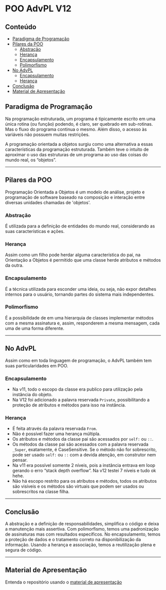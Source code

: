 # POO AdvPL V12

## Conteúdo

- [Paradigma de Programação](#paradigma)
- [Pilares da POO](#pilares)
  - [Abstração](#abstracao)
  - [Herança](#heranca)
  - [Encapsulamento](#encapsulamento)
  - [Polimorfismo](#polimorfismo)
- [No AdvPL](#noadvpl)
  - [Encapsulamento](#encapsulamento-noadvpl)
  - [Herança](#heranca-noadvpl)
- [Conclusão](#conclusao)
- [Material de Apresentação](#apresentacao)


<a id="paradigma"></a>
## Paradigma de Programação

Na programação estruturada, um programa é tipicamente escrito em uma única rotina (ou função) podendo, é claro, ser quebrado em sub-rotinas. Mas o fluxo do programa continua o mesmo. Além disso, o acesso às variáveis não possuem muitas restrições.

A programação orientada a objetos surgiu como uma alternativa a essas características da programação estruturada. Também teve o intuito de aproximar o uso das estruturas de um programa ao uso das coisas do mundo real, os “objetos”.

---

<a id="pilares"></a>
## Pilares da POO
Programação Orientada a Objetos é um modelo de análise, projeto e programação de software baseado na composição e interação entre diversas unidades chamadas de 'objetos'.

<a id="abstracao"></a>
### Abstração
É utilizada para a definição de entidades do mundo real, considerando as suas características e ações.

<a id="heranca"></a>
### Herança
Assim como um filho pode herdar alguma característica do pai, na Orientação a Objetos é permitido que uma classe herde atributos e métodos da outra.

<a id="encapsulamento"></a>
### Encapsulamento
É a técnica utilizada para esconder uma ideia, ou seja, não expor detalhes internos para o usuário, tornando partes do sistema mais independentes.

<a id="polimorfismo"></a>
### Polimorfismo
É a possibilidade de em uma hierarquia de classes implementar métodos com a mesma assinatura e, assim, responderem a mesma mensagem, cada uma de uma forma diferente.

---

<a id="noadvpl"></a>
## No AdvPL
Assim como em toda linguagem de programação, o AdvPL também tem suas particularidades em POO.

<a id="encapsulamento-noadvpl"></a>
### Encapsulamento

- Na v11, todo o escopo da classe era publico para utilização pela instância do objeto.
- Na V12 foi adicionado a palavra reservada `Private`, possibilitando a proteção de atributos e métodos para isso na instância.

<a id="heranca-noadvpl"></a>
### Herança

- É feita através da palavra reservada `From`.
- Não é possível fazer uma herança múltipla.
- Os atributos e métodos da classe pai são acessados por `self:` ou `::`.
- Os métodos da classe pai são acessados com a palavra reservada `_Super`, exatamente, é CaseSensitive. Se o método não for sobrescrito, pode ser usado `self:` ou `::` com a devida atenção, em construtor nem pensar. 
- Na v11 era possível somente 2 níveis, pois a instância entrava em loop gerando o erro “stack depth overflow”. Na v12 testei 7 níveis e tudo ok hehe.
- Não há escopo restrito para os atributos e métodos, todos os atributos são visíveis e os métodos são virtuais que podem ser usados ou sobrescritos na classe filha.

---

<a id="conclusao"></a>
## Conclusão

A abstração e a definição de responsabilidades, simplifica o código e deixa a manutenção mais assertiva.
Com polimorfismo, temos uma padronização de assinaturas mas com resultados específicos.
No encapsulamento, temos a proteção de dados e o tratamento correto na disponibilização da informação.
Usando a herança e associação, temos a reutilização plena e segura de código.
	
---

<a id="apresentacao"></a>
## Material de Apresentação
Entenda o repositório usando o [material de apresentação](https://docs.google.com/presentation/d/1imXjzH8zinC_o-euUbrD2NajYJCNJiAPuHNaapt6Klo/edit?usp=sharing)